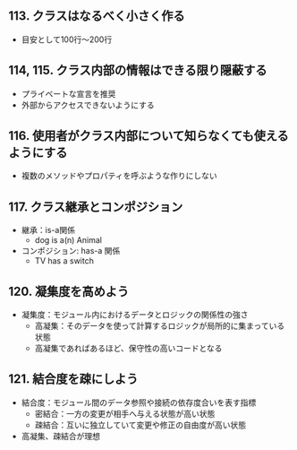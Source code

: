 ## 113. クラスはなるべく小さく作る
- 目安として100行～200行

## 114, 115. クラス内部の情報はできる限り隠蔽する
- プライベートな宣言を推奨
- 外部からアクセスできないようにする

## 116. 使用者がクラス内部について知らなくても使えるようにする
- 複数のメソッドやプロパティを呼ぶような作りにしない

## 117. クラス継承とコンポジション
- 継承：is-a関係
  - dog is a(n) Animal
- コンポジション: has-a 関係
  - TV has a switch

## 120. 凝集度を高めよう
- 凝集度：モジュール内におけるデータとロジックの関係性の強さ
  - 高凝集：そのデータを使って計算するロジックが局所的に集まっている状態
  - 高凝集であればあるほど、保守性の高いコードとなる

## 121. 結合度を疎にしよう
- 結合度：モジュール間のデータ参照や接続の依存度合いを表す指標
  - 密結合：一方の変更が相手へ与える状態が高い状態
  - 疎結合：互いに独立していて変更や修正の自由度が高い状態
- 高凝集、疎結合が理想